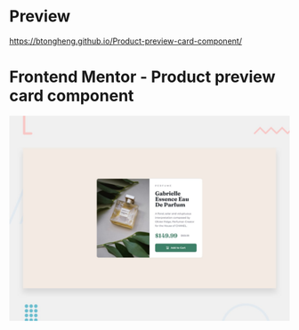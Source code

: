 # Preview 
https://btongheng.github.io/Product-preview-card-component/

# Frontend Mentor - Product preview card component

![Design preview for the Product preview card component coding challenge](./design/desktop-preview.jpg)
